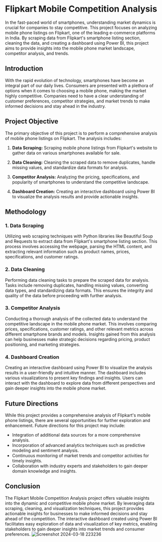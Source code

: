 # Flipkart Mobile Competition Analysis

In the fast-paced world of smartphones, understanding market dynamics is crucial for companies to stay competitive. This project focuses on analyzing mobile phone listings on Flipkart, one of the leading e-commerce platforms in India. By scraping data from Flipkart's smartphone listing section, cleaning the data, and creating a dashboard using Power BI, this project aims to provide insights into the mobile phone market landscape, competitor analysis, and trends.

## Introduction

With the rapid evolution of technology, smartphones have become an integral part of our daily lives. Consumers are presented with a plethora of options when it comes to choosing a mobile phone, making the market highly competitive. Companies need to have a clear understanding of customer preferences, competitor strategies, and market trends to make informed decisions and stay ahead in the industry.

## Project Objective

The primary objective of this project is to perform a comprehensive analysis of mobile phone listings on Flipkart. The analysis includes:

1. **Data Scraping:** Scraping mobile phone listings from Flipkart's website to gather data on various smartphones available for sale.
   
2. **Data Cleaning:** Cleaning the scraped data to remove duplicates, handle missing values, and standardize data formats for analysis.
   
3. **Competitor Analysis:** Analyzing the pricing, specifications, and popularity of smartphones to understand the competitive landscape.
   
4. **Dashboard Creation:** Creating an interactive dashboard using Power BI to visualize the analysis results and provide actionable insights.

## Methodology

### 1. Data Scraping
Utilizing web scraping techniques with Python libraries like Beautiful Soup and Requests to extract data from Flipkart's smartphone listing section. This process involves accessing the webpage, parsing the HTML content, and extracting relevant information such as product names, prices, specifications, and customer ratings.

### 2. Data Cleaning
Performing data cleaning tasks to prepare the scraped data for analysis. Tasks include removing duplicates, handling missing values, converting data types, and standardizing data formats. This ensures the integrity and quality of the data before proceeding with further analysis.

### 3. Competitor Analysis
Conducting a thorough analysis of the collected data to understand the competitive landscape in the mobile phone market. This involves comparing prices, specifications, customer ratings, and other relevant metrics across different smartphone brands and models. Insights gained from this analysis can help businesses make strategic decisions regarding pricing, product positioning, and marketing strategies.

### 4. Dashboard Creation
Creating an interactive dashboard using Power BI to visualize the analysis results in a user-friendly and intuitive manner. The dashboard includes various visualizations to present key findings and insights. Users can interact with the dashboard to explore data from different perspectives and gain deeper insights into the mobile phone market.

## Future Directions

While this project provides a comprehensive analysis of Flipkart's mobile phone listings, there are several opportunities for further exploration and enhancement. Future directions for this project may include:

- Integration of additional data sources for a more comprehensive analysis.
- Incorporation of advanced analytics techniques such as predictive modeling and sentiment analysis.
- Continuous monitoring of market trends and competitor activities for timely insights.
- Collaboration with industry experts and stakeholders to gain deeper domain knowledge and insights.

## Conclusion

The Flipkart Mobile Competition Analysis project offers valuable insights into the dynamic and competitive mobile phone market. By leveraging data scraping, cleaning, and visualization techniques, this project provides actionable insights for businesses to make informed decisions and stay ahead of the competition. The interactive dashboard created using Power BI facilitates easy exploration of data and visualization of key metrics, enabling stakeholders to gain deeper insights into market trends and consumer preferences.
![Screenshot 2024-03-18 223236](https://github.com/kartikgupt/flipkart_mobile_competition_analysis/assets/65027942/ffb6c3c9-6218-4b67-8f9d-4113de958eae)
